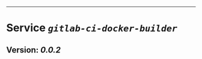 ------------------------------------------------------------------------

Service *`gitlab-ci-docker-builder`*
====================================

Version: *0.0.2*
----------------
